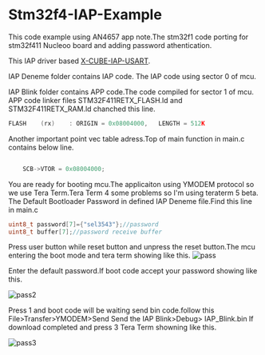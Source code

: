 # Stm32f4-IAP-Example
This code example using AN4657 app note.The stm32f1 code porting for stm32f411 Nucleoo board and adding password athentication.

This IAP driver based  [X-CUBE-IAP-USART](https://www.st.com/en/embedded-software/x-cube-iap-usart.html).

IAP Deneme folder contains IAP code. The IAP code using sector 0 of mcu.

IAP Blink folder contains APP code.The code compiled for sector 1 of mcu.
APP code linker files  STM32F411RETX_FLASH.ld and STM32F411RETX_RAM.ld chanched this line.

```c
FLASH    (rx)    : ORIGIN = 0x08004000,   LENGTH = 512K
```
Another important point vec table adress.Top of main function in main.c contains below line.
```C

	SCB->VTOR = 0x08004000;
```

You are ready for booting mcu.The applicaiton using YMODEM protocol so we use Tera Term.Tera Term 4 some problems so I'm using teraterm 5 beta.
The Default Bootloader Password in defined IAP Deneme file.Find this line in main.c

```C
uint8_t password[7]={"sel3543"};//password
uint8_t buffer[7];//password receive buffer

```

Press user button while reset button and unpress the reset button.The mcu entering the boot mode and tera term showing like this.
![pass](https://user-images.githubusercontent.com/57114692/232314167-6314bdf3-b53d-431c-97d0-ce8399999eca.JPG)

Enter the default password.If boot code accept your password showing like this.

![pass2](https://user-images.githubusercontent.com/57114692/232314257-8df170a5-1965-451f-afe8-67220138233c.JPG)


Press 1 and boot code will be waiting send bin code.follow this File>Transfer>YMODEM>Send 
Send the IAP Blink>Debug> IAP_Blink.bin 
If download completed and press 3 Tera Term showning like this.

![pass3](https://user-images.githubusercontent.com/57114692/232314595-16c5649d-3812-4ad7-9084-d955f87c332b.JPG)
